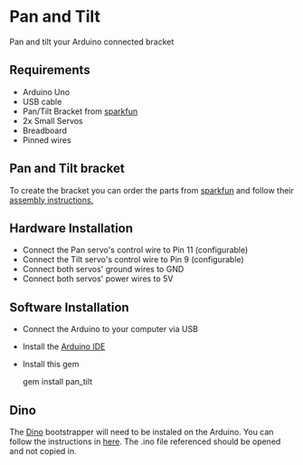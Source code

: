 # Pan and Tilt

Pan and tilt your Arduino connected bracket

## Requirements

* Arduino Uno
* USB cable
* Pan/Tilt Bracket from [sparkfun](https://www.sparkfun.com/products/10335)
* 2x Small Servos
* Breadboard
* Pinned wires

## Pan and Tilt bracket
To create the bracket you can order the parts from [sparkfun](https://www.sparkfun.com/products/10335) and follow their [assembly instructions.](https://www.sparkfun.com/datasheets/Robotics/Other/sensor%20pan%20tilt%20manual.jpg)

## Hardware Installation

* Connect the Pan servo's control wire to Pin 11 (configurable)
* Connect the Tilt servo's control wire to Pin 9 (configurable)
* Connect both servos' ground wires to GND
* Connect both servos' power wires to 5V

## Software Installation

* Connect the Arduino to your computer via USB
* Install the [Arduino IDE](http://arduino.cc/en/Main/Software)
* Install this gem

    gem install pan_tilt

## Dino

The [Dino](https://github.com/austinbv/dino) bootstrapper will need to be instaled on the Arduino. You can follow the instructions in [here](https://github.com/austinbv/dino#upload-the-bootstrapper).
The .ino file referenced should be opened and not copied in.
